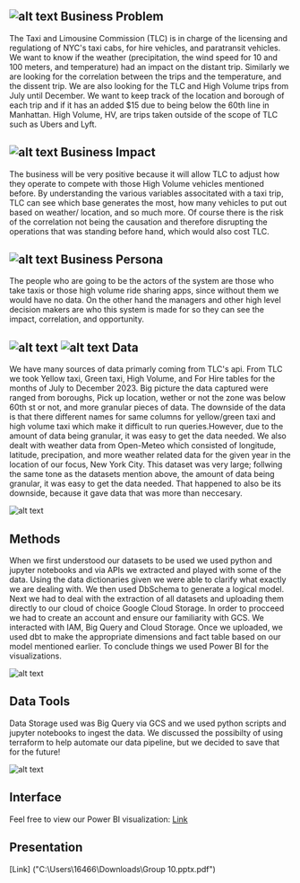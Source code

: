 ![alt text](Images/image.png) 
**Business Problem**
---------------------- 
The Taxi and Limousine Commission (TLC) is in charge of the licensing and regulationg of NYC's taxi cabs, for hire vehicles, and paratransit vehicles. We want to know if the weather (precipitation, the wind speed for 10 and 100 meters, and temperature) had an impact on the distant trip. Similarly we are looking for the correlation between the trips and the temperature, and the dissent trip. We are also looking for the TLC and High Volume trips from July until December. We want to keep track of the location and borough of each trip and if it has an added $15 due to being below the 60th line in Manhattan. High Volume, HV, are trips taken outside of the scope of TLC such as Ubers and Lyft.

![alt text](Images/image-1.png)
**Business Impact**
---------------------- 
The business will be very positive because it will allow TLC to adjust how they operate to compete with those High Volume vehicles mentioned before. By understanding the various variables associtated with a taxi trip, TLC can see which base generates the most, how many vehicles to put out based on weather/ location, and so much more. Of course there is the risk of the correlation not being the causation and therefore disrupting the operations that was standing before hand, which would also cost TLC. 

![alt text](Images/image-2.png)
**Business Persona** 
---------------------- 
The people who are going to be the actors of the system are those who take taxis or those high volume ride sharing apps, since without them we would have no data. On the other hand the managers and other high level decision makers are who this system is made for so they can see the impact, correlation, and opportunity. 

![alt text](Images/image-3.png) ![alt text](Images/image-4.png)
**Data**
----------------------
We have many sources of data primarly coming from TLC's api. From TLC we took Yellow taxi, Green taxi, High Volume, and For Hire tables for the months of July to December 2023. Big picture the data captured were ranged from boroughs, Pick up location, wether or not the zone was below 60th st or not, and more granular pieces of data. The downside of the data is that there different names for same columns for yellow/green taxi and high volume taxi which make it difficult to run queries.However, due to the amount of data being granular, it was easy to get the data needed. We also dealt with weather data from Open-Meteo which consisted of longitude, latitude, precipation, and more weather related data for the given year in the location of our focus, New York City. This dataset was very large; follwing the same tone as the datasets mention above, the amount of data being granular, it was easy to get the data needed. That happened to also be its downside, because it gave data that was more than neccesary. 


![alt text](Images/image-5.png)


**Methods**
----------------------
When we first understood our datasets to be used we used python and jupyter notebooks and via APIs we extracted and played with some of the data. Using the data dictionaries given we were able to clarify what exactly we are dealing with. We then used DbSchema to generate a logical model. Next we had to deal with the extraction of all datasets and uploading them directly to our cloud of choice Google Cloud Storage. In order to procceed we had to create an account and ensure our familiarity with GCS. We interacted with IAM, Big Query and Cloud Storage. Once we uploaded, we used dbt to make the appropriate dimensions and fact table based on our model mentioned earlier. To conclude things we used Power BI for the visualizations.

![alt text](Images/image-8.png)

**Data Tools**
----------------------
Data Storage used was Big Query via GCS and we used python scripts and jupyter notebooks to ingest the data. We discussed the possibilty of using terraform to help automate our data pipeline, but we decided to save that for the future!

![alt text](Images/image-7.png)

**Interface**
----------------------
Feel free to view our Power BI visualization: 
[Link](https://cuny907-my.sharepoint.com/:u:/r/personal/xavier_souffront68_login_cuny_edu/Documents/de_project.pbix?csf=1&web=1&e=tW7NYZ)


**Presentation**
----------------------
[Link] ("C:\Users\16466\Downloads\Group 10.pptx.pdf")